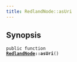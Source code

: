 ```yaml
---
title: RedlandNode::asUri
---
```


## Synopsis

<code>public function <b><a href="RedlandNode">RedlandNode</a>::asUri</b>()</code>

